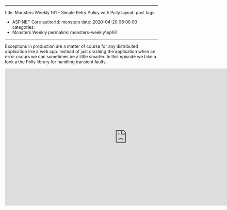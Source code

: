 
---
title: Monsters Weekly 161 -  Simple Retry Policy with Polly
layout: post
tags: 
  - ASP.NET Core
authorId: monsters
date: 2020-04-20 06:00:00
categories:
  - Monsters Weekly
permalink: monsters-weekly\ep161
---

Exceptions in production are a matter of course for any distributed application like a web app. Instead of just crashing the application when an error occurs we can sometimes be a little smarter. In this episode we take a look a the Polly library for handling transient faults.

<iframe width="801" height="451" src="https://www.youtube.com/embed/sjL0w8YrIq4" frameborder="0" allow="accelerometer; autoplay; encrypted-media; gyroscope; picture-in-picture" allowfullscreen></iframe>
